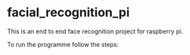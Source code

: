 # facial_recognition_pi

This is an end to end face recognition project for raspberry pi.

To run the programme follow the steps:

